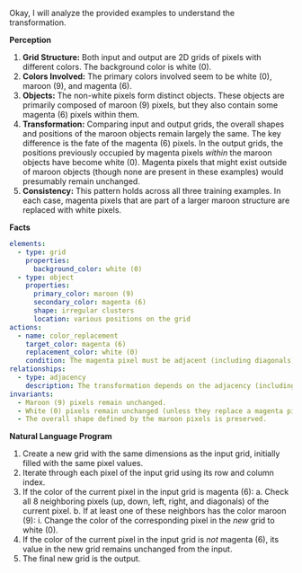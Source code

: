 Okay, I will analyze the provided examples to understand the transformation.

**Perception**

1.  **Grid Structure:** Both input and output are 2D grids of pixels with different colors. The background color is white (0).
2.  **Colors Involved:** The primary colors involved seem to be white (0), maroon (9), and magenta (6).
3.  **Objects:** The non-white pixels form distinct objects. These objects are primarily composed of maroon (9) pixels, but they also contain some magenta (6) pixels within them.
4.  **Transformation:** Comparing input and output grids, the overall shapes and positions of the maroon objects remain largely the same. The key difference is the fate of the magenta (6) pixels. In the output grids, the positions previously occupied by magenta pixels *within* the maroon objects have become white (0). Magenta pixels that might exist outside of maroon objects (though none are present in these examples) would presumably remain unchanged.
5.  **Consistency:** This pattern holds across all three training examples. In each case, magenta pixels that are part of a larger maroon structure are replaced with white pixels.

**Facts**


```yaml
elements:
  - type: grid
    properties:
      background_color: white (0)
  - type: object
    properties:
      primary_color: maroon (9)
      secondary_color: magenta (6)
      shape: irregular clusters
      location: various positions on the grid
actions:
  - name: color_replacement
    target_color: magenta (6)
    replacement_color: white (0)
    condition: The magenta pixel must be adjacent (including diagonals) to at least one maroon (9) pixel.
relationships:
  - type: adjacency
    description: The transformation depends on the adjacency (including diagonals) between magenta (6) pixels and maroon (9) pixels.
invariants:
  - Maroon (9) pixels remain unchanged.
  - White (0) pixels remain unchanged (unless they replace a magenta pixel).
  - The overall shape defined by the maroon pixels is preserved.
```


**Natural Language Program**

1.  Create a new grid with the same dimensions as the input grid, initially filled with the same pixel values.
2.  Iterate through each pixel of the input grid using its row and column index.
3.  If the color of the current pixel in the input grid is magenta (6):
    a.  Check all 8 neighboring pixels (up, down, left, right, and diagonals) of the current pixel.
    b.  If at least one of these neighbors has the color maroon (9):
        i.  Change the color of the corresponding pixel in the *new* grid to white (0).
4.  If the color of the current pixel in the input grid is *not* magenta (6), its value in the new grid remains unchanged from the input.
5.  The final new grid is the output.